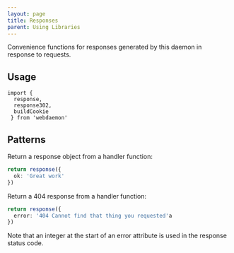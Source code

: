 ```yaml
---
layout: page
title: Responses
parent: Using Libraries
---
```

Convenience functions for responses generated by this daemon in response to requests.

## Usage
```
import {
  response,
  response302,
  buildCookie
 } from 'webdaemon'
```

## Patterns
Return a response object from a handler function:
```typescript
return response({
  ok: 'Great work'
})
```

Return a 404 response from a handler function:
```typescript
return response({
  error: '404 Cannot find that thing you requested'a
})
```
Note that an integer at the start of an error attribute is used
in the response status code.
